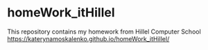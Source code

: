 # homeWork_itHillel
This repository contains my homework from  Hillel Computer School 
https://katerynamoskalenko.github.io/homeWork_itHillel/
